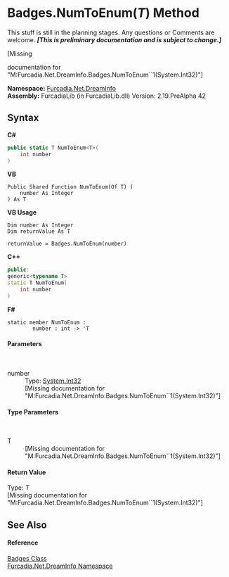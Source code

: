 # Badges.NumToEnum(*T*) Method 
This stuff is still in the planning stages. Any questions or Comments are welcome. _**\[This is preliminary documentation and is subject to change.\]**_

\[Missing <summary> documentation for "M:Furcadia.Net.DreamInfo.Badges.NumToEnum``1(System.Int32)"\]

**Namespace:**&nbsp;<a href="N_Furcadia_Net_DreamInfo">Furcadia.Net.DreamInfo</a><br />**Assembly:**&nbsp;FurcadiaLib (in FurcadiaLib.dll) Version: 2.19.PreAlpha 42

## Syntax

**C#**<br />
``` C#
public static T NumToEnum<T>(
	int number
)

```

**VB**<br />
``` VB
Public Shared Function NumToEnum(Of T) ( 
	number As Integer
) As T
```

**VB Usage**<br />
``` VB Usage
Dim number As Integer
Dim returnValue As T

returnValue = Badges.NumToEnum(number)
```

**C++**<br />
``` C++
public:
generic<typename T>
static T NumToEnum(
	int number
)
```

**F#**<br />
``` F#
static member NumToEnum : 
        number : int -> 'T 

```


#### Parameters
&nbsp;<dl><dt>number</dt><dd>Type: <a href="http://msdn2.microsoft.com/en-us/library/td2s409d" target="_blank">System.Int32</a><br />\[Missing <param name="number"/> documentation for "M:Furcadia.Net.DreamInfo.Badges.NumToEnum``1(System.Int32)"\]</dd></dl>

#### Type Parameters
&nbsp;<dl><dt>T</dt><dd>\[Missing <typeparam name="T"/> documentation for "M:Furcadia.Net.DreamInfo.Badges.NumToEnum``1(System.Int32)"\]</dd></dl>

#### Return Value
Type: *T*<br />\[Missing <returns> documentation for "M:Furcadia.Net.DreamInfo.Badges.NumToEnum``1(System.Int32)"\]

## See Also


#### Reference
<a href="T_Furcadia_Net_DreamInfo_Badges">Badges Class</a><br /><a href="N_Furcadia_Net_DreamInfo">Furcadia.Net.DreamInfo Namespace</a><br />